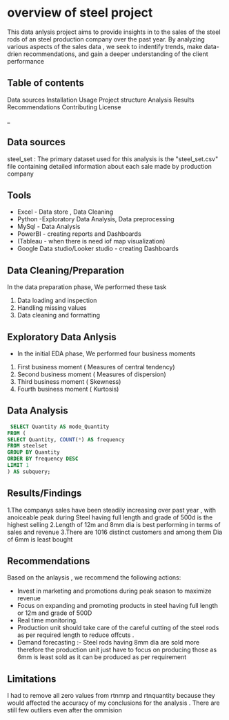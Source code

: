 # overview of steel project

This data anlysis project aims to provide insights in to the sales of the steel rods of an steel production company over the past year. By analyzing various aspects of the sales data , we seek to indentify trends, make data-drien recommendations, and gain a deeper understanding of the client performance

## Table of contents
Data sources 
Installation
Usage 
Project structure
Analysis
Results
Recommendations
Contributing
License

_
## Data sources
steel_set : The primary dataset used for this analysis is the "steel_set.csv" file containing detailed information about each sale made by production company

## Tools
- Excel - Data store , Data Cleaning
- Python -Exploratory Data Analysis, Data preprocessing
- MySql - Data Analysis
- PowerBI - creating reports and Dashboards
- (Tableau - when there is need iof map visualization)
- Google Data studio/Looker studio - creating Dashboards


## Data Cleaning/Preparation
In the data preparation phase, We performed these task
1. Data loading and inspection
2. Handling missing values
3. Data cleaning and formatting

## Exploratory Data Anlysis 
- In the initial EDA phase, We performed four business moments
1. First business moment ( Measures of central tendency)
2. Second business moment ( Measures of dispersion)
3. Third business moment ( Skewness)
4. Fourth business moment ( Kurtosis)

## Data Analysis
```sql
 SELECT Quantity AS mode_Quantity
FROM (
SELECT Quantity, COUNT(*) AS frequency
FROM steelset
GROUP BY Quantity
ORDER BY frequency DESC
LIMIT 1
) AS subquery;
```

## Results/Findings
1.The companys sales have been steadily increasing over past year , with anoiceable peak during Steel having full length and grade of 500d is the highest selling
2.Length of 12m and 8mm dia  is best performing in terms of sales and revenue
3.There are 1016 distinct customers and among them Dia of 6mm is least bought

## Recommendations
Based on the anlaysis , we recommend the following actions:
- Invest in marketing and promotions during peak season to maximize revenue
- Focus on expanding and promoting products in steel having full length or 12m and grade of 500D
- Real time monitoring. 
- Production unit should take care of the careful cutting of the steel rods as per required length to reduce offcuts .
- Demand forecasting  :- Steel rods having 8mm dia are sold more therefore the production unit just have to focus on producing those as 6mm is least sold as it can be produced as per requirement 


## Limitations
 I had to remove all zero values from rtnmrp and rtnquantity because they would affected the accuracy of my conclusions for the analysis . There are still few outliers even after the ommision 









  
